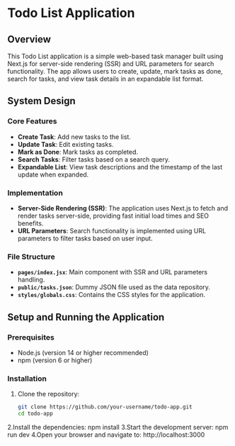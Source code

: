 # Todo List Application

## Overview

This Todo List application is a simple web-based task manager built using Next.js for server-side rendering (SSR) and URL parameters for search functionality. The app allows users to create, update, mark tasks as done, search for tasks, and view task details in an expandable list format.

## System Design

### Core Features

- **Create Task**: Add new tasks to the list.
- **Update Task**: Edit existing tasks.
- **Mark as Done**: Mark tasks as completed.
- **Search Tasks**: Filter tasks based on a search query.
- **Expandable List**: View task descriptions and the timestamp of the last update when expanded.

### Implementation

- **Server-Side Rendering (SSR)**: The application uses Next.js to fetch and render tasks server-side, providing fast initial load times and SEO benefits.
- **URL Parameters**: Search functionality is implemented using URL parameters to filter tasks based on user input.

### File Structure

- **`pages/index.jsx`**: Main component with SSR and URL parameters handling.
- **`public/tasks.json`**: Dummy JSON file used as the data repository.
- **`styles/globals.css`**: Contains the CSS styles for the application.

## Setup and Running the Application

### Prerequisites

- Node.js (version 14 or higher recommended)
- npm (version 6 or higher)

### Installation

1. Clone the repository:

   ```bash
   git clone https://github.com/your-username/todo-app.git
   cd todo-app
2.Install the dependencies:
   npm install
3.Start the development server:
  npm run dev
4.Open your browser and navigate to:
  http://localhost:3000
